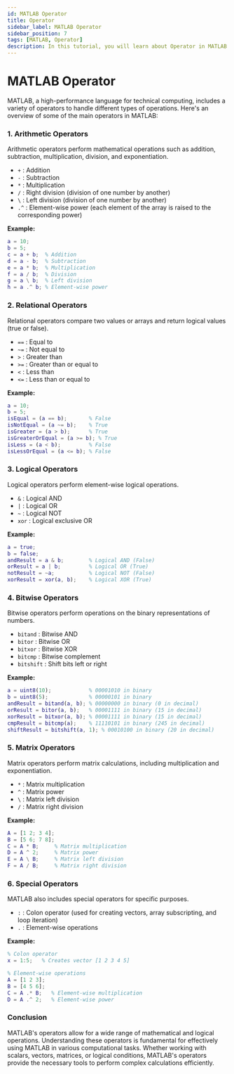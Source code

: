 ```yaml
---
id: MATLAB Operator
title: Operator
sidebar_label: MATLAB Operator
sidebar_position: 7
tags: [MATLAB, Operator]
description: In this tutorial, you will learn about Operator in MATLAB.MATLAB, a high-performance language for technical computing, includes a variety of operators to handle different types of operations.
---
```

# MATLAB Operator
MATLAB, a high-performance language for technical computing, includes a variety of operators to handle different types of operations. Here's an overview of some of the main operators in MATLAB:

### 1. Arithmetic Operators
Arithmetic operators perform mathematical operations such as addition, subtraction, multiplication, division, and exponentiation.

- `+` : Addition
- `-` : Subtraction
- `*` : Multiplication
- `/` : Right division (division of one number by another)
- `\` : Left division (division of one number by another)
- `.^` : Element-wise power (each element of the array is raised to the corresponding power)

**Example:**
```matlab
a = 10;
b = 5;
c = a + b;  % Addition
d = a - b;  % Subtraction
e = a * b;  % Multiplication
f = a / b;  % Division
g = a \ b;  % Left division
h = a .^ b; % Element-wise power
```

### 2. Relational Operators
Relational operators compare two values or arrays and return logical values (true or false).

- `==` : Equal to
- `~=` : Not equal to
- `>` : Greater than
- `>=` : Greater than or equal to
- `<` : Less than
- `<=` : Less than or equal to

**Example:**
```matlab
a = 10;
b = 5;
isEqual = (a == b);       % False
isNotEqual = (a ~= b);    % True
isGreater = (a > b);      % True
isGreaterOrEqual = (a >= b); % True
isLess = (a < b);         % False
isLessOrEqual = (a <= b); % False
```

### 3. Logical Operators
Logical operators perform element-wise logical operations.

- `&` : Logical AND
- `|` : Logical OR
- `~` : Logical NOT
- `xor` : Logical exclusive OR

**Example:**
```matlab
a = true;
b = false;
andResult = a & b;        % Logical AND (False)
orResult = a | b;         % Logical OR (True)
notResult = ~a;           % Logical NOT (False)
xorResult = xor(a, b);    % Logical XOR (True)
```

### 4. Bitwise Operators
Bitwise operators perform operations on the binary representations of numbers.

- `bitand` : Bitwise AND
- `bitor` : Bitwise OR
- `bitxor` : Bitwise XOR
- `bitcmp` : Bitwise complement
- `bitshift` : Shift bits left or right

**Example:**
```matlab
a = uint8(10);            % 00001010 in binary
b = uint8(5);             % 00000101 in binary
andResult = bitand(a, b); % 00000000 in binary (0 in decimal)
orResult = bitor(a, b);   % 00001111 in binary (15 in decimal)
xorResult = bitxor(a, b); % 00001111 in binary (15 in decimal)
cmpResult = bitcmp(a);    % 11110101 in binary (245 in decimal)
shiftResult = bitshift(a, 1); % 00010100 in binary (20 in decimal)
```

### 5. Matrix Operators
Matrix operators perform matrix calculations, including multiplication and exponentiation.

- `*` : Matrix multiplication
- `^` : Matrix power
- `\` : Matrix left division
- `/` : Matrix right division

**Example:**
```matlab
A = [1 2; 3 4];
B = [5 6; 7 8];
C = A * B;     % Matrix multiplication
D = A ^ 2;     % Matrix power
E = A \ B;     % Matrix left division
F = A / B;     % Matrix right division
```

### 6. Special Operators
MATLAB also includes special operators for specific purposes.

- `:` : Colon operator (used for creating vectors, array subscripting, and loop iteration)
- `.` : Element-wise operations

**Example:**
```matlab
% Colon operator
x = 1:5;   % Creates vector [1 2 3 4 5]

% Element-wise operations
A = [1 2 3];
B = [4 5 6];
C = A .* B;   % Element-wise multiplication
D = A .^ 2;   % Element-wise power
```

### Conclusion
MATLAB's operators allow for a wide range of mathematical and logical operations. Understanding these operators is fundamental for effectively using MATLAB in various computational tasks. Whether working with scalars, vectors, matrices, or logical conditions, MATLAB's operators provide the necessary tools to perform complex calculations efficiently.